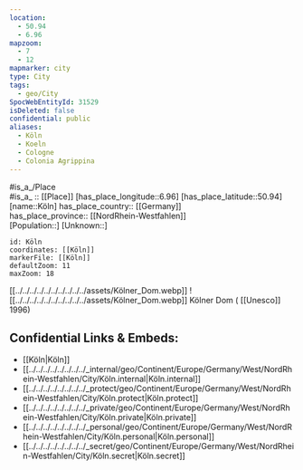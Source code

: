 ```yaml
---
location:
  - 50.94
  - 6.96
mapzoom:
  - 7
  - 12
mapmarker: city
type: City
tags:
  - geo/City
SpocWebEntityId: 31529
isDeleted: false
confidential: public
aliases:
  - Köln
  - Koeln
  - Cologne
  - Colonia Agrippina
---
```

#is_a_/Place  
#is_a_ :: [[Place]] 
[has_place_longitude::6.96] 
[has_place_latitude::50.94] 
[name::Köln] 
has_place_country:: [[Germany]]  
has_place_province:: [[NordRhein-Westfahlen]]  
[Population::] 
[Unknown::] 


```leaflet
id: Köln
coordinates: [[Köln]] 
markerFile: [[Köln]] 
defaultZoom: 11 
maxZoom: 18
```


[[../../../../../../../../../../assets/Kölner_Dom.webp]] 
![[../../../../../../../../../../assets/Kölner_Dom.webp]] 
Kölner Dom ( [[Unesco]] 1996) 

## Confidential Links & Embeds: 
- [[Köln|Köln]]  
- [[../../../../../../../../_internal/geo/Continent/Europe/Germany/West/NordRhein-Westfahlen/City/Köln.internal|Köln.internal]] 
- [[../../../../../../../../_protect/geo/Continent/Europe/Germany/West/NordRhein-Westfahlen/City/Köln.protect|Köln.protect]] 
- [[../../../../../../../../_private/geo/Continent/Europe/Germany/West/NordRhein-Westfahlen/City/Köln.private|Köln.private]] 
- [[../../../../../../../../_personal/geo/Continent/Europe/Germany/West/NordRhein-Westfahlen/City/Köln.personal|Köln.personal]] 
- [[../../../../../../../../_secret/geo/Continent/Europe/Germany/West/NordRhein-Westfahlen/City/Köln.secret|Köln.secret]] 
